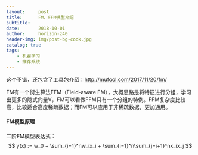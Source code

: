 ```yaml
---
layout:     post
title:      FM、FFM模型介绍
subtitle:   
date:       2018-10-01
author:     horizon-z40
header-img: img/post-bg-cook.jpg
catalog: true
tags:
    - 机器学习
    - 推荐系统
---
```




这个不错，还包含了工具包介绍：http://mufool.com/2017/11/20/fm/





FM有一个衍生算法FFM（Field-aware FM），大概思路是将特征进行分组，学习出更多的隐式向量V，FM可以看做FFM只有一个分组的特例。FFM复杂度比较高，比较适合高度稀疏数据；而FM可以应用于非稀疏数据，更加通用。





#### FM模型原理

二阶FM模型表达式：
$$
y(x) := w_0 + \sum_{i=1}^nw_ix_i + \sum_{i=1}^n\sum_{j=i+1}^nx_ix_j
$$
